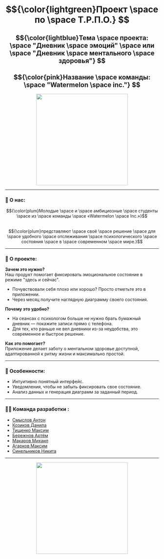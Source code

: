 <div align = "center">
  
# $${\color{lightgreen}Проект \space по \space Т.Р.П.О.} $$ 
## $${\color{lightblue}Тема \space проекта: \space "Дневник \space эмоций" \space или \space "Дневник \space ментального \space здоровья"} $$  
## $${\color{pink}Название \space команды: \space "Watermelon \space inc."} $$

<img src = "https://www.pngmart.com/files/3/Watermelon-PNG-File.png" width = "300">
</div>

---


### :space_invader: О нас:  
$${\color{plum}Молодые \space и \space амбициозные \space студенты \space из \space команды \space «Watermelon \space Inc.»}$$  
$${\color{plum}представляют \space своё \space решение \space для \space удобного \space отслеживания \space психологического \space состояния \space в \space современном \space мире.}$$  

---

### 📱 О проекте:  
**Зачем это нужно?**  
Наш продукт помогает фиксировать эмоциональное состояние в режиме "здесь и сейчас".  
- Почувствовали себя плохо или хорошо? Просто отметьте это в приложении.  
- Через месяц получите наглядную диаграмму своего состояния.  

**Почему это удобно?**  
- На сеансах с психологом больше не нужно брать бумажный дневник — покажите записи прямо с телефона.  
- Для тех, кто раньше не вел дневники из-за неудобства, это современное и быстрое решение.  

**Как это помогает?**  
Приложение делает заботу о ментальном здоровье доступной, адаптированной к ритму жизни и максимально простой.  

---

### 🔧 Особенности:  
- Интуитивно понятный интерфейс.  
- Уведомления, чтобы не забыть фиксировать свое состояние.  
- Анализ данных и генерация диаграмм за заданный период.  

<!-- Молодые и амбициозные студенты из команды Watermelon Inc. представляют свое решение для тех, кто хочет удобно и современно отслеживать свое психологическое состояние.

В чем суть?
Приложение помогает фиксировать эмоциональное состояние в режиме "здесь и сейчас". Почувствовали себя плохо или, наоборот, хорошо? Просто отметьте это в приложении. Через месяц вы получите наглядную диаграмму своих эмоциональных изменений.

Почему это полезно?

На сеансах с психологом больше не нужно брать с собой бумажный дневник. Вы сможете показать специалисту все записи прямо с телефона.
Приложение идеально для тех, кому раньше было лень вести полноценный дневник — теперь это быстро, просто и всегда под рукой.
Такой подход не только облегчает процесс самонаблюдения, но и делает заботу о ментальном здоровье максимально удобной и адаптированной к современному ритму жизни. -->

---

### :man_technologist: Команда разработки :
  - [Смыслов Антон](https://github.com/FelixWinchester/_MentalHealth/tree/Smyslov)
  - [Козиков Данила](https://github.com/FelixWinchester/_MentalHealth/tree/Kozikov)
  - [Тищенко Максим](https://github.com/FelixWinchester/_MentalHealth/tree/Tishchenko)
  - [Бережнов Артём](https://github.com/FelixWinchester/_MentalHealth/tree/Berezhnov)
  - [Макаров Михаил](https://github.com/FelixWinchester/_MentalHealth/tree/Makarov)
  - [Агарков Максим](https://github.com/FelixWinchester/_MentalHealth/tree/Agarkov)
  - [Синельников Никита](https://github.com/FelixWinchester/_MentalHealth/tree/Sinelnikov)

---

<div align = "center">
<img src = "https://www.pngmart.com/files/8/Watermelon-PNG-Download-Image.png"] width = "300">
</div>
